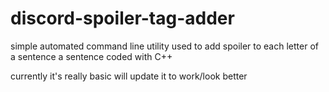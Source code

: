 # discord-spoiler-tag-adder
simple automated command line utility used to add spoiler to each letter of a sentence a sentence coded with C++

currently it's really basic will update it to work/look better
